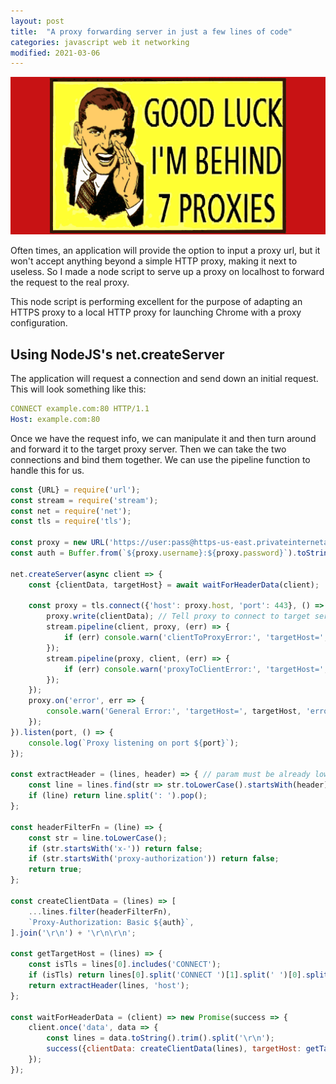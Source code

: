 ```yaml
---
layout: post
title:  "A proxy forwarding server in just a few lines of code"
categories: javascript web it networking
modified: 2021-03-06
---
```

<img src="/assets/proxy.png" alt="Proxy" class="banner"/>

Often times, an application will provide the option to input a proxy url, but it won't accept anything beyond a simple HTTP proxy, making it next to useless. So I made a node script to serve up a proxy on localhost to forward the request to the real proxy. 

<!--more-->

This node script is performing excellent for the purpose of adapting an HTTPS proxy to a local HTTP proxy for launching Chrome with a proxy configuration. 

## Using NodeJS's net.createServer
The application will request a connection and send down an initial request. This will look something like this:

```yaml
CONNECT example.com:80 HTTP/1.1 
Host: example.com:80
```

Once we have the request info, we can manipulate it and then turn around and forward it to the target proxy server. Then we can take the two connections and bind them together. We can use the pipeline function to handle this for us. 

```javascript
const {URL} = require('url');
const stream = require('stream');
const net = require('net');
const tls = require('tls');

const proxy = new URL('https://user:pass@https-us-east.privateinternetaccess.com');
const auth = Buffer.from(`${proxy.username}:${proxy.password}`).toString('base64');

net.createServer(async client => {
	const {clientData, targetHost} = await waitForHeaderData(client);

	const proxy = tls.connect({'host': proxy.host, 'port': 443}, () => {
		proxy.write(clientData); // Tell proxy to connect to target server
		stream.pipeline(client, proxy, (err) => {
			if (err) console.warn('clientToProxyError:', 'targetHost=', targetHost, 'error=', err.toString());
		});
		stream.pipeline(proxy, client, (err) => {
			if (err) console.warn('proxyToClientError:', 'targetHost=', targetHost, 'error=', err.toString());
		});
	});
	proxy.on('error', err => {
		console.warn('General Error:', 'targetHost=', targetHost, 'error=', err.toString());
	});
}).listen(port, () => {
	console.log(`Proxy listening on port ${port}`);
});

const extractHeader = (lines, header) => { // param must be already lowercase
	const line = lines.find(str => str.toLowerCase().startsWith(header));
	if (line) return line.split(': ').pop();
};

const headerFilterFn = (line) => {
	const str = line.toLowerCase();
	if (str.startsWith('x-')) return false;
	if (str.startsWith('proxy-authorization')) return false;
	return true;
};

const createClientData = (lines) => [
	...lines.filter(headerFilterFn),
	`Proxy-Authorization: Basic ${auth}`,
].join('\r\n') + '\r\n\r\n';

const getTargetHost = (lines) => {
	const isTls = lines[0].includes('CONNECT');
	if (isTls) return lines[0].split('CONNECT ')[1].split(' ')[0].split(':')[0];
	return extractHeader(lines, 'host');
};

const waitForHeaderData = (client) => new Promise(success => {
	client.once('data', data => {
		const lines = data.toString().trim().split('\r\n');
		success({clientData: createClientData(lines), targetHost: getTargetHost(lines)})
	});
});
```